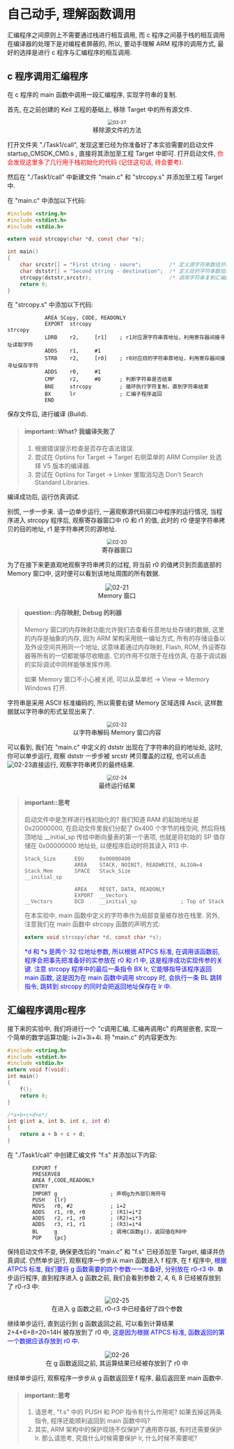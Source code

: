 # 自己动手, 理解函数调用
汇编程序之间原则上不需要通过栈进行相互调用, 而 c 程序之间基于栈的相互调用在编译器的处理下是对编程者屏蔽的, 所以, 要动手理解 ARM 程序的调用方式, 最好的选择是进行 c 程序与汇编程序的相互调用.

## c 程序调用汇编程序
在 c 程序的 main 函数中调用一段汇编程序, 实现字符串的复制.

首先, 在之前创建的 Keil 工程的基础上, 移除 Target 中的所有源文件.

<center><img src="/img/lab1/02-27.png" alt="02-27" style="zoom:75%;" /></center><center style="color:#0";>移除源文件的方法</center> 

打开文件夹 "./Task1/call", 发现这里已经为你准备好了本实验需要的启动文件 startup_CMSDK_CM0.s , 直接将其添加至工程 Target 中即可. 打开启动文件, <font color='red'>你会发现这里多了几行用于栈初始化的代码 (记住这句话, 待会要考).</font>

然后在 "./Task1/call" 中新建文件 "main.c" 和 "strcopy.s" 并添加至工程 Target 中. 

在 "main.c" 中添加以下代码:

```c
#include <string.h>
#include <stdint.h>
#include <stdio.h>

extern void strcopy(char *d, const char *s);

int main()
{
    char srcstr[] = "First string - soure";         /* 定义源字符串数组并初始化 */
    char dststr[] = "Second string - destination";  /* 定义目的字符串数组并初始化 */
    strcopy(dststr,srcstr);                         /* 调用字符串复制汇编函数 */
    return 0;
}
```

在 "strcopy.s" 中添加以下代码:

```armasm
			AREA SCopy, CODE, READONLY
			EXPORT  strcopy
strcopy
			LDRB 	r2,     [r1]    ; r1对应源字符串首地址，利用寄存器间接寻址读取字符
			ADDS 	r1,     #1
			STRB 	r2,     [r0]    ; r0对应目的字符串首地址，利用寄存器间接寻址保存字符
			ADDS 	r0,     #1
			CMP  	r2,     #0      ; 判断字符串是否结束
			BNE  	strcopy         ; 循环执行字符复制，直到字符串结束
			BX   	lr              ; 汇编子程序返回
			END
```

保存文件后, 进行编译 (Build).

<!-- -->
> #### important::What? 我编译失败了
> 1. 根据错误提示检查是否存在语法错误.
> 2. 尝试在 Optiins for Target -> Target 右侧菜单的 ARM Compiler 处选择 V5 版本的编译器. 
> 3. 尝试在 Optiins for Target -> Linker 里取消勾选 Don't Search Standard Libraries.

编译成功后, 运行仿真调试.

别慌, 一步一步来. 请一边单步运行, 一遍观察源代码窗口中程序的运行情况, 当程序进入 strcopy 程序后, 观察寄存器窗口中 r0 和 r1 的值, 此时的 r0 便是字符串拷贝的目的地址, r1 是字符串拷贝的源地址. 

<center><img src="/img/lab1/02-20.png" alt="02-20" style="zoom:80%;" /></center><center style="color:#0";>寄存器窗口</center> 

为了在接下来更直观地观察字符串拷贝的过程, 将当前 r0 的值拷贝到页面底部的 Memory 窗口中, 这时便可以看到该地址周围的所有数据.

<center><img src="/img/lab1/02-21.png" alt="02-21" style="zoom:100%;" /></center><center style="color:#0";>Memory 窗口</center> 

<!-- -->
> #### question::内存映射, Debug 的利器
> Memory 窗口的内存映射功能允许我们去查看任意地址处存储的数据, 这里的内存是抽象的内存, 因为 ARM 架构采用统一编址方式, 所有的存储设备以及外设空间共用同一个地址, 这意味着通过内存映射, Flash, ROM, 外设寄存器等所有的一切都能够尽收眼底. 它的作用不仅限于在线仿真, 在基于调试器的实际调试中同样能够发挥作用.
>
> 如果 Memory 窗口不小心被关闭, 可以从菜单栏 -> View -> Memory Windows 打开.

字符串是采用 ASCII 标准编码的, 所以需要右键 Memory 区域选择 Ascii, 这样数据就以字符串的形式呈现出来了.

<center><img src="/img/lab1/02-22.png" alt="02-22" style="zoom:80%;" /></center><center style="color:#0";>以字符串解码 Memory 窗口内容</center> 

可以看到, 我们在 "main.c" 中定义的 dststr 出现在了字符串的目的地址处, 这时, 你可以单步运行, 观察 dststr 一步步被 srcstr 拷贝覆盖的过程, 也可以点击<img src="/img/lab1/02-23.png" alt="02-23" style="zoom:100%;" />直接运行, 观察字符串拷贝的最终结果.

<center><img src="/img/lab1/02-24.png" alt="02-24" style="zoom:80%;" /></center><center style="color:#0";>最终运行结果</center> 

<!-- -->
> #### important::思考
> 启动文件中是怎样进行栈初始化的? 我们知道 RAM 的起始地址是 0x20000000, 在启动文件里我们分配了 0x400 个字节的栈空间, 然后将栈顶地址 __initial_sp 传给中断向量表的第一个表项, 也就是将初始的 SP 值存储在 0x00000000 地址处, 以便程序启动时将其读入 R13 中.
>
> ```armasm
> Stack_Size      EQU     0x00000400
>                 AREA    STACK, NOINIT, READWRITE, ALIGN=4
> Stack_Mem       SPACE   Stack_Size
> __initial_sp
> 
>                 AREA    RESET, DATA, READONLY
>                 EXPORT  __Vectors
> __Vectors       DCD     __initial_sp              ; Top of Stack
> ```
>
> 在本实验中, main 函数中定义的字符串作为局部变量被存放在栈里. 另外, 注意我们在 main 函数中 strcopy 函数的声明方式:
>
> ```c
> extern void strcopy(char *d, const char *s);
> ```
>
> <font color="blue">*d 和 *s 是两个 32 位地址参数, 所以根据 ATPCS 标准, 在调用该函数前, 程序会把事先把准备好的实参放在 r0 和 r1 中, 这是程序成功实现传参的关键. 注意 strcopy 程序中的最后一条指令 BX lr, 它能够指导该程序返回 main 函数, 这是因为在 main 函数中调用 strcopy 时, 会执行一条 BL 跳转指令, 跳转到 strcopy 的同时会把返回地址保存在 lr 中.</font>

## 汇编程序调用c程序
接下来的实验中, 我们将进行一个 "c调用汇编, 汇编再调用c" 的两层嵌套, 实现一个简单的数学运算功能: i+2i+3i+4i.
将 "main.c" 的内容更改为:

```c
#include <string.h>
#include <stdint.h>
#include <stdio.h>
extern void f(void);
int main()
{
	f();
    return 0;
}

/*a+b+c+d+e*/
int g(int a, int b, int c, int d)
{
	return a + b + c + d;
}
```

在 "./Task1/call" 中创建汇编文件 "f.s" 并添加以下内容:

```armasm
        EXPORT f
        PRESERVE8
        AREA f,CODE,READONLY
        ENTRY					    
        IMPORT g                 ; 声明g为外部引用符号
        PUSH   {lr}
        MOVS   r0, #2            ; i=2
        ADDS   r1, r0, r0        ; (R1)=i*2
        ADDS   r2, r1, r0        ; (R2)=i*3
        ADDS   r3, r1, r1        ; (R3)=i*4
        BL     g                 ; 调用C函数g()，返回值在R0中
        POP    {pc}  
```

保持启动文件不变, 确保更改后的 "main.c" 和 "f.s" 已经添加至 Target, 编译并仿真调试.
仍然单步运行, 观察程序一步步从 main 函数进入 f 程序, 在 f 程序中, <font color="blue">根据 ATPCS 标准, 我们要将 g 函数需要的四个参数一一准备好, 分别放在 r0-r3 中.</font> 单步运行程序, 直到程序进入 g 函数之前, 我们会看到参数 2, 4, 6, 8 已经被存放到了 r0-r3 中:

<center><img src="/img/lab1/02-25.png" alt="02-25" style="zoom:100%;" /></center><center style="color:#0";>在进入 g 函数之前, r0-r3 中已经备好了四个参数</center> 

继续单步运行, 直到运行到 g 函数返回之前, 可以看到计算结果 2+4+6+8=20=14H 被存放到了 r0 中, <font color="blue">这是因为根据 ATPCS 标准, 函数返回的第一个数据应该存放到 r0 中.</font>

<center><img src="/img/lab1/02-26.png" alt="02-26" style="zoom:100%;" /></center><center style="color:#0";>在 g 函数返回之前, 其运算结果已经被存放到了 r0 中</center> 

继续单步运行, 观察程序一步步从 g 函数返回至 f 程序, 最后返回至 main 函数中.

<!-- -->
> #### important::思考
> 1. 请思考, "f.s" 中的 PUSH 和 POP 指令有什么作用呢? 如果去掉这两条指令, 程序还能顺利返回到 main 函数中吗?
> 2. 其实, ARM 架构中的保护现场不仅保护了通用寄存器, 有时还需要保护 lr. 那么请思考, 究竟什么时候需要保护 lr, 什么时候不需要呢? 
